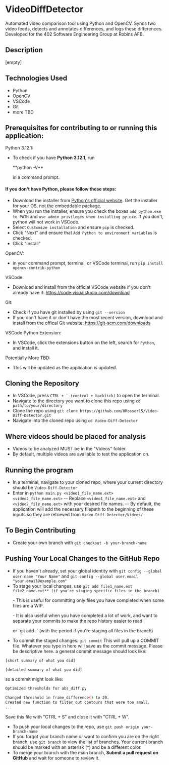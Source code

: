 # VideoDiffDetector

Automated video comparison tool using Python and OpenCV. Syncs two video feeds, detects and annotates differences, and logs these differences. Developed for the 402 Software Engineering Group at Robins AFB.

## Description

[empty]

## Technologies Used

- Python
- OpenCV
- VSCode
- Git
- more TBD

## Prerequisites for contributing to or running this application:

Python 3.12.1:

- To check if you have **Python 3.12.1**, run
  <p>**python -V**</p>
  in a command prompt.

#### If you don't have Python, please follow these steps:

- Download the installer from [Python's official website](https://www.python.org/downloads/windows/). Get the installer for your OS, not the embeddable package.
- When you run the installer, ensure you check the boxes `add python.exe to PATH` and `use admin privileges when installing py.exe`. If you don't, python will not work in VSCode.
- Select `Customize installation` and ensure `pip` is checked.
- Click "Next" and ensure that `Add Python to environment variables` is checked.
- Click "Install"
<p color="red"></p>

OpenCV:

- in your command prompt, terminal, or VSCode terminal, run
`pip install opencv-contrib-python`
<!--- once it finishes, run **pip install caer** -->

VSCode:

- Download and install from the official VSCode website if you don't already have it: https://code.visualstudio.com/download

Git:

- Check if you have git installed by using
  `git --version`
- If you don't have it or don't have the most recent version, download and install from the offical Git website: https://git-scm.com/downloads

VSCode Python Extension:

- In VSCode, click the extensions button on the left, search for `Python`, and install it.

Potentially More TBD:

- This will be updated as the application is updated.

## Cloning the Repository

- In VSCode, press `` CTRL + ` (control + backtick) `` to open the terminal.
- Navigate to the directory you want to clone this repo using
  `cd path/to/your/directory`
- Clone the repo using
  `git clone https://github.com/HRosser15/Video-Diff-Detector.git`
- Navigate into the cloned repo using
  `cd Video-Diff-Detector`

## Where videos should be placed for analysis

- Videos to be analyzed MUST be in the "Videos" folder.
- By default, multiple videos are available to test the application on.

## Running the program

- In a terminal, navigate to your cloned repo, where your current directory should be `Video-Diff-Detector`
- Enter in `python main.py <video1_file_name.ext> <video2_file_name.ext>`
  -- Replace `<video1_file_name.ext>` and `<video2_file_name.ext>` with your desired file names.
  -- By default, the application will add the necessary filepath to the beginning of these inputs so they are retrieved from `Video-Diff-Detector/Videos/`

## To Begin Contributing

- Create your own branch with
  `git checkout -b your-branch-name`

## Pushing Your Local Changes to the GitHub Repo

- If you haven't already, set your global identity with
  `git config --global user.name "Your Name"`
  and
  `git config --global user.email "your.email@example.com"`
- To stage your local changes, use
  `git add file1_name.ext file2_name.ext** (if you're staging specific files in the branch)`
  <p>- This is useful for committing only files you have completed when some files are a WIP.</p>
  <p>- It is also useful when you have completed a lot of work, and want to separate your commits to make the repo history easier to read</p>
  or
  `git add .` (with the period if you're staging all files in the branch)</p>
- To commit the staged changes:
  `git commit`
  This will pull up a COMMIT file. Whatever you type in here will save as the commit message. Please be descriptive here. a general commit message should look like:

```bash
[short summary of what you did]

[detailed summary of what you did]
```

so a commit might look like:

```bash
Optimized thresholds for abs_diff.py

Changed threshold in frame_difference() to 20.
Created new function to filter out contours that were too small.
...
```

Save this file with "CTRL + S" and close it with "CTRL + W".

- To push your local changes to the repo, use
  `git push origin your-branch-name`
- If you forgot your branch name or want to confirm you are on the right branch, use
  `git branch`
  to view the list of branches. Your current branch should be marked with an asterisk (\*) and be a different color.
- To merge your branch with the main branch, **Submit a pull request on GitHub** and wait for someone to review it.
